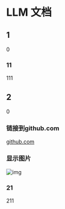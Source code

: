 # LLM 文档

## 1

0

### 11

111

## 2

0

### 链接到github.com

[github.com](https://github.com)

### 显示图片

![img](F:\vscode\Github\imghub\add_schedule.png)

### 21

211
